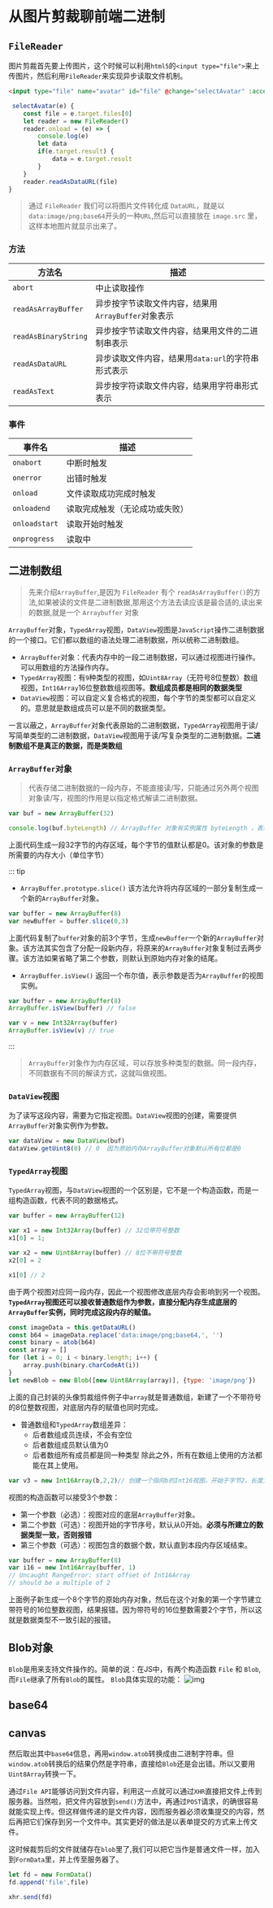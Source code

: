 # 从图片剪裁聊前端二进制

## `FileReader`
图片剪裁首先要上传图片，这个时候可以利用`html5`的`<input type="file">`来上传图片，然后利用`FileReader`来实现异步读取文件机制。
```html
<input type="file" name="avatar" id="file" @change="selectAvatar" :accept="acceptType">
```
```js
 selectAvatar(e) {
    const file = e.target.files[0]
    let reader = new FileReader()
    reader.onload = (e) => {
        console.log(e)
        let data
        if(e.target.result) {
            data = e.target.result
        }
    }
    reader.readAsDataURL(file)
}
```
> 通过 `FileReader` 我们可以将图片文件转化成 `DataURL`，就是以 `data:image/png;base64`开头的一种`URL`,然后可以直接放在 `image.src` 里，这样本地图片就显示出来了。

### 方法
| 方法名 | 描述 |
|-------|------|
| `abort`| 中止读取操作 |
| `readAsArrayBuffer` | 异步按字节读取文件内容，结果用`ArrayBuffer`对象表示 |
| `readAsBinaryString` | 异步按字节读取文件内容，结果用文件的二进制串表示 |
| `readAsDataURL` | 异步读取文件内容，结果用`data:url`的字符串形式表示|
| `readAsText` | 异步按字符读取文件内容，结果用字符串形式表示|

### 事件
| 事件名 | 描述 |
|-------|------|
| `onabort`| 中断时触发 |
| `onerror` | 出错时触发 |
| `onload` | 文件读取成功完成时触发 |
| `onloadend` | 读取完成触发（无论成功或失败）|
| `onloadstart` | 读取开始时触发|
| `onprogress` | 读取中|

## 二进制数组
> 先来介绍`ArrayBuffer`,是因为 `FileReader` 有个 `readAsArrayBuffer()`的方法,如果被读的文件是二进制数据,那用这个方法去读应该是最合适的,读出来的数据,就是一个 `Arraybuffer` 对象

`ArrayBuffer`对象，`TypedArray`视图，`DataView`视图是`JavaScript`操作二进制数据的一个接口。它们都以数组的语法处理二进制数据，所以统称二进制数组。

- `ArrayBuffer`对象：代表内存中的一段二进制数据，可以通过视图进行操作。可以用数组的方法操作内存。
- `TypedArray`视图：有`9`种类型的视图，如`Uint8Array`（无符号8位整数）数组视图，`Int16Array`16位整数数组视图等。**数组成员都是相同的数据类型**
- `DataView`视图：可以自定义复合格式的视图，每个字节的类型都可以自定义的。意思就是数组成员可以是不同的数据类型。

一言以蔽之，`ArrayBuffer`对象代表原始的二进制数据，`TypedArray`视图用于读/写简单类型的二进制数据，`DataView`视图用于读/写复杂类型的二进制数据。**二进制数组不是真正的数据，而是类数组**

### `ArrayBuffer`对象
> 代表存储二进制数据的一段内存，不能直接读/写，只能通过另外两个视图对象读/写，视图的作用是以指定格式解读二进制数据。

```js
var buf = new ArrayBuffer(32)

console.log(buf.byteLength) // ArrayBuffer 对象有实例属性 byteLength ，表示当前实例占用的内存字节长度（单位字节）
```
上面代码生成一段32字节的内存区域，每个字节的值默认都是0。该对象的参数是所需要的内存大小（单位字节）

::: tip
- `ArrayBuffer.prototype.slice()`
该方法允许将内存区域的一部分复制生成一个新的`ArrayBuffer`对象。
```js
var buffer = new ArrayBuffer(8)
var newBuffer = buffer.slice(0,3)
```
上面代码复制了`buffer`对象的前3个字节，生成`newBuffer`一个新的`ArrayBuffer`对象。该方法其实包含了分配一段新内存，将原来的`ArrayBuffer`对象复制过去两步骤。该方法如果省略了第二个参数，则默认到原始内存对象的结尾。

- `ArrayBuffer.isView()`
返回一个布尔值，表示参数是否为`ArrayBuffer`的视图实例。
```js
var buffer = new ArrayBuffer(8)
ArrayBuffer.isView(buffer) // false

var v = new Int32Array(buffer)
ArrayBuffer.isView(v) // true
```
:::

> `ArrayBuffer`对象作为内存区域，可以存放多种类型的数据。同一段内存，不同数据有不同的解读方式，这就叫做视图。

### `DataView`视图
为了读写这段内容，需要为它指定视图。`DataView`视图的创建，需要提供`ArrayBuffer`对象实例作为参数。
```js
var dataView = new DataView(buf)
dataView.getUint8(0) // 0  因为原始内存ArrayBuffer对象默认所有位都是0
```

### `TypedArray`视图
`TypedArray`视图，与`DataView`视图的一个区别是，它不是一个构造函数，而是一组构造函数，代表不同的数据格式。

```js
var buffer = new ArrayBuffer(12)

var x1 = new Int32Array(buffer) // 32位带符号整数
x1[0] = 1;

var x2 = new Uint8Array(buffer) // 8位不带符号整数
x2[0] = 2

x1[0] // 2
```
由于两个视图对应同一段内存，因此一个视图修改底层内存会影响到另一个视图。**`TypedArray`视图还可以接收普通数组作为参数，直接分配内存生成底层的`ArrayBuffer`实例，同时完成这段内存的赋值。**

```js
const imageData = this.getDataURL()
const b64 = imageData.replace('data:image/png;base64,', '')
const binary = atob(b64)
const array = []
for (let i = 0; i < binary.length; i++) {
    array.push(binary.charCodeAt(i))
}
let newBlob = new Blob([new Uint8Array(array)], {type: 'image/png'})
```
上面的自己封装的头像剪裁组件例子中`array`就是普通数组，新建了一个不带符号的8位整数视图，对底层内存的赋值也同时完成。

+ 普通数组和`TypedArray`数组差异：
    - 后者数组成员连续，不会有空位
    - 后者数组成员默认值为0
    - 后者数组所有成员都是同一种类型
除此之外，所有在数组上使用的方法都能在其上使用。

```js
var v3 = new Int16Array(b,2,2)// 创建一个指向b的Int16视图，开始于字节2，长度为2
```
视图的构造函数可以接受3个参数：
- 第一个参数（必选）：视图对应的底层`ArrayBuffer`对象。
- 第二个参数（可选）：视图开始的字节序号，默认从0开始。**必须与所建立的数据类型一致，否则报错**
- 第三个参数（可选）：视图包含的数据个数，默认直到本段内存区域结束。

```js
var buffer = new ArrayBuffer(8)
var i16 = new Int16Array(buffer, 1)
// Uncaught RangeError: start offset of Int16Array
// should be a multiple of 2
```
上面例子新生成一个8个字节的原始内存对象，然后在这个对象的第一个字节建立带符号的16位整数视图，结果报错。因为带符号的16位整数需要2个字节，所以这就是数据类型不一致引起的报错。

## Blob对象
`Blob`是用来支持文件操作的。简单的说：在JS中，有两个构造函数 `File` 和 `Blob`, 而`File`继承了所有`Blob`的属性。
`Blob`具体实现的功能：
![img](/dovis-blog/other/15.jpg)

## base64

## canvas
然后取出其中`base64`信息，再用`window.atob`转换成由二进制字符串。但`window.atob`转换后的结果仍然是字符串，直接给`Blob`还是会出错。所以又要用`Uint8Array`转换一下。

通过`File API`能够访问到文件内容，利用这一点就可以通过`XHR`直接把文件上传到服务器。当然啦，把文件内容放到`send()`方法中，再通过`POST`请求，的确很容易就能实现上传。但这样做传递的是文件内容，因而服务器必须收集提交的内容，然后再把它们保存到另一个文件中。其实更好的做法是以表单提交的方式来上传文件。

这时候裁剪后的文件就储存在`blob`里了,我们可以把它当作是普通文件一样，加入到`FormData`里，并上传至服务器了。
```js
let fd = new FormData()
fd.append('file',file)

xhr.send(fd)
```